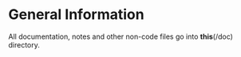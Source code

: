 # General Information

All documentation, notes and other non-code files
go into **this**(/doc) directory. 
